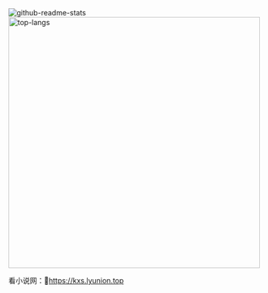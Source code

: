 <img style="" src="https://github-readme-stats.vercel.app/api?username=pcdd-group&hide_border=true&show_icons=true&include_all_commits=false&bg_color=0,EC6C6C,FFD479,FFFC79,73FA79&theme=graywhite&locale=cn" alt="github-readme-stats" />
<img style="width: 495px;" src="https://github-readme-stats.vercel.app/api/top-langs/?username=pcdd-group&hide_border=true&layout=compact&bg_color=0,73FA79,73FDFF,D783FF&theme=graywhite&locale=cn" alt="top-langs" />

<!-- 
<img style="" src="https://github-readme-stats.vercel.app/api?username=pcdd-group&show_icons=true&include_all_commits=false&theme=transparent&locale=cn" alt="github-readme-stats" />
<img style="width: 495px;" src="https://github-readme-stats.vercel.app/api/top-langs/?username=pcdd-group&layout=compact&theme=transparent&locale=cn" alt="top-langs" /> 
-->

看小说网：🔗https://kxs.lyunion.top


